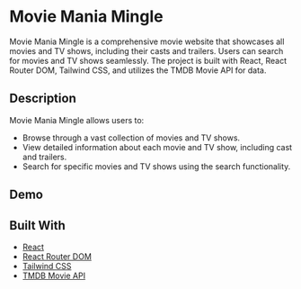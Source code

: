 # Movie Mania Mingle

Movie Mania Mingle is a comprehensive movie website that showcases all movies and TV shows, including their casts and trailers. Users can search for movies and TV shows seamlessly. The project is built with React, React Router DOM, Tailwind CSS, and utilizes the TMDB Movie API for data.

## Description

Movie Mania Mingle allows users to:
- Browse through a vast collection of movies and TV shows.
- View detailed information about each movie and TV show, including cast and trailers.
- Search for specific movies and TV shows using the search functionality.

## Demo


## Built With

- [React](https://reactjs.org/)
- [React Router DOM](https://reactrouter.com/)
- [Tailwind CSS](https://tailwindcss.com/)
- [TMDB Movie API](https://www.themoviedb.org/documentation/api)
